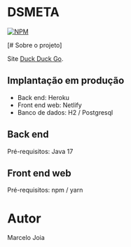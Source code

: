 # DSMETA
[![NPM](https://img.shields.io/npm/l/react)]([https://github.com/MarceloJoia/dsmeta/blob/main/LICENCE])

[# Sobre o projeto]

Site [Duck Duck Go](https://dsmeta-de.netlify.app "Veja o Front End").

## Implantação em produção
- Back end: Heroku
- Front end web: Netlify
- Banco de dados: H2 / Postgresql

## Back end
Pré-requisitos: Java 17

## Front end web
Pré-requisitos: npm / yarn

# Autor
Marcelo Joia

